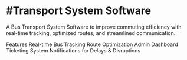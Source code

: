 # #Transport System Software
A Bus Transport System Software to improve commuting efficiency with real-time tracking, optimized routes, and streamlined communication.

Features
Real-time Bus Tracking
Route Optimization
Admin Dashboard
Ticketing System
Notifications for Delays & Disruptions
